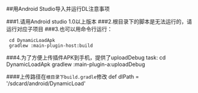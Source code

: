 ##用Android Studio导入并运行DL注意事项

###1.请用Android studio 1.0以上版本
###2.根目录下的脚本是无法运行的，请运行对应子项目
###3.也可以用命令行运行：
    
     cd DynamicLoadApk
     gradlew :main-plugin-host:build
###4.为了方便上传插件APK到手机，提供了uploadDebug task:
     cd DynamicLoadApk
     gradlew :main-plugin-a:uploadDebug
     
####上传路径在`根目录下build.gradle`修改
    def dlPath = '/sdcard/android/DynamicLoad'
